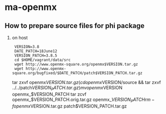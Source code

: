 # ma-openmx

## How to prepare source files for phi package

1. on host

        VERSION=3.8
        DATE_PATCH=18June12
        VERSION_PATCH=3.8.5
        cd $HOME/vagrant/data/src
        wget http://www.openmx-square.org/openmx$VERSION.tar.gz
        wget http://www.openmx-square.org/bugfixed/$DATE_PATCH/patch$VERSION_PATCH.tar.gz
	tar zxvf openmx$VERSION.tar.gz
        (cd openmx$VERSION/source && tar zxvf ../../patch$VERSION_PATCH.tar.gz)
        mv openmx$VERSION openmx_$VERSION_PATCH
        tar zcvf openmx_$VERSION_PATCH.orig.tar.gz openmx_$VERSION_PATCH
	rm -f openmx$VERSION.tar.gz patch$VERSION_PATCH.tar.gz
